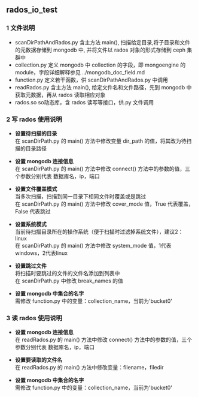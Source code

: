 ##  rados_io_test  
### 1 文件说明  
* scanDirPathAndRados.py   含主方法 main(), 扫描给定目录,将子目录和文件的元数据存储到 mongodb 中, 并将文件以 rados 对象的形式存储到 ceph 集群中   
* collection.py            定义 mongodb 中 collection 的字段，即 mongoengine 的 module，字段详细解释参见 ../mongodb_doc_field.md  
* function.py              定义若干函数，供 scanDirPathAndRados.py 中调用    
* readRados.py             含主方法 main(), 给定文件名和文件路径，先到 mongodb 中获取元数据，再从 rados 读取相应对象    
* rados.so                 so动态库，含 rados 读写等接口，供.py 文件调用  

### 2 写 rados 使用说明    
* **设置待扫描的目录**  
 在 scanDirPath.py 的 main() 方法中修改变量 dir_path 的值，将其改为待扫描的目录路径  
 
* **设置 mongodb 连接信息**  
 在 scanDirPath.py 的 main() 方法中修改 connect() 方法中的参数的值，三个参数分别代表 数据库名，ip，端口
 
* **设置文件覆盖模式**  
 当多次扫描，扫描到同一目录下相同文件时覆盖或是跳过  
 在 scanDirPath.py 的 main() 方法中修改 cover_mode 值，True 代表覆盖，False 代表跳过  
 
* **设置系统模式**  
 当前待扫描目录所在的操作系统（便于扫描时过滤掉系统文件），建议2：linux  
 在 scanDirPath.py 的 main() 方法中修改 system_mode 值，1代表windows，2代表linux  
 
* **设置跳过文件**  
 将扫描时要跳过的文件的文件名添加到列表中  
 在 scanDirPath.py 中修改 break_names 的值  
 
* **设置 mongodb 中集合的名字**  
 需修改 function.py 中的变量：collection_name，当前为'bucket0'
 
### 3 读 rados 使用说明   
* **设置 mongodb 连接信息**  
在 readRados.py 的 main() 方法中修改 connect() 方法中的参数的值，三个参数分别代表 数据库名，ip，端口 

* **设置要读取的文件名**  
在 readRados.py 的 main() 方法中修改变量：filename，filedir

* **设置 mongodb 中集合的名字**   
需修改 function.py 中的变量：collection_name，当前为'bucket0'  


 

